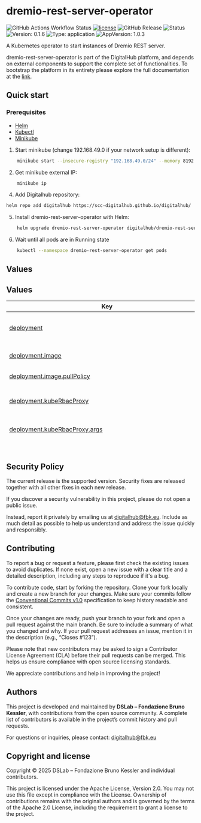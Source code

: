 <!--
SPDX-FileCopyrightText: © 2025 DSLab - Fondazione Bruno Kessler

SPDX-License-Identifier: Apache-2.0
-->

# dremio-rest-server-operator

![GitHub Actions Workflow Status](https://img.shields.io/github/actions/workflow/status/scc-digitalhub/digitalhub/release.yaml?event=push) [![license](https://img.shields.io/badge/license-Apache%202.0-blue)](https://github.com/scc-digitalhub/digitalhub/tree/main/charts/dremio-rest-server-operator/LICENSE) ![GitHub Release](https://img.shields.io/github/v/release/scc-digitalhub/digitalhub?filter=dremio-rest-server-operator*)
![Status](https://img.shields.io/badge/status-stable-gold) ![Version: 0.1.6](https://img.shields.io/badge/Version-0.1.6-informational?style=flat-square) ![Type: application](https://img.shields.io/badge/Type-application-informational?style=flat-square) ![AppVersion: 1.0.3](https://img.shields.io/badge/AppVersion-1.0.3-informational?style=flat-square)

A Kubernetes operator to start instances of Dremio REST server.

dremio-rest-server-operator is part of the DigitalHub platform, and depends on external components to support the complete set of functionalities. To bootstrap the platform in its entirety please explore the full documentation at the [link](https://scc-digitalhub.github.io/docs/admin/).

## Quick start

### Prerequisites
- [Helm](https://helm.sh/docs/intro/install/)
- [Kubectl](https://kubernetes.io/docs/tasks/tools/#kubectl)
- [Minikube](https://minikube.sigs.k8s.io/docs/start/)

1. Start minikube (change 192.168.49.0 if your network setup is different):
```sh
    minikube start --insecure-registry "192.168.49.0/24" --memory 8192 --cpus 4
```
2. Get minikube external IP:
```sh
    minikube ip
```
4. Add Digitalhub repository:
```sh
helm repo add digitalhub https://scc-digitalhub.github.io/digitalhub/
```
5. Install dremio-rest-server-operator with Helm:
```sh
    helm upgrade dremio-rest-server-operator digitalhub/dremio-rest-server-operator -n dremio-rest-server-operator --install --create-namespace --timeout 15m0s
```
6. Wait until all pods are in Running state
```sh
    kubectl --namespace dremio-rest-server-operator get pods
```

## Values

## Values

<table height="400px" >
	<thead>
		<th>Key</th>
		<th>Type</th>
    <th>Description</th>
		<th>Default</th>
	</thead>
	<tbody>
		<tr>
			<td id="deployment"><a href="./values.yaml#L6">deployment</a></td>
			<td>
object
</td>
			<td>DEPRECATED Kube-rbac-proxy secures /metrics endpoint as a manager sidecar, using the service account token mounted into the Pod by default corrects this problem.</td>
      <td>
				<div style="max-width: 300px;">
<pre lang="json">
<details><summary>+Expand</summary>
{
  "image": {
    "pullPolicy": "IfNotPresent"
  },
  "kubeRbacProxy": {
    "args": [
      "--secure-listen-address=0.0.0.0:8443",
      "--upstream=http://127.0.0.1:8080/",
      "--logtostderr=true",
      "--v=0"
    ],
    "image": {
      "repository": "gcr.io/kubebuilder/kube-rbac-proxy",
      "tag": "v0.13.1"
    },
    "name": "kube-rbac-proxy",
    "ports": {
      "containerPort": 8443
    },
    "resources": {
      "limits": {
        "cpu": "500m",
        "memory": "128Mi"
      },
      "requests": {
        "cpu": "5m",
        "memory": "64Mi"
      }
    },
    "securityContext": {
      "allowPrivilegeEscalation": false,
      "capabilities": {
        "drop": [
          "ALL"
        ]
      },
      "runAsNonRoot": true,
      "seccompProfile": {
        "type": "RuntimeDefault"
      }
    }
  },
  "manager": {
    "args": [
      "--health-probe-bind-address=:8081",
      "--metrics-bind-address=127.0.0.1:8080",
      "--leader-elect"
    ],
    "command": [
      "/manager"
    ],
    "image": {
      "repository": "ghcr.io/scc-digitalhub/dremio-rest-server-operator",
      "tag": ""
    },
    "name": "manager",
    "resources": {
      "limits": {
        "cpu": "500m",
        "memory": "512Mi"
      },
      "requests": {
        "cpu": "10m",
        "memory": "64Mi"
      }
    },
    "securityContext": {
      "allowPrivilegeEscalation": false,
      "capabilities": {
        "drop": [
          "ALL"
        ]
      },
      "runAsNonRoot": true,
      "seccompProfile": {
        "type": "RuntimeDefault"
      }
    }
  }
}
</details>
</pre>
</div>
			</td>
		</tr>
		<tr>
			<td id="deployment--image"><a href="./values.yaml#L8">deployment.image</a></td>
			<td>
object
</td>
			<td>Pod image configuration</td>
      <td>
				<div style="max-width: 300px;">
<pre lang="json">
<details><summary>+Expand</summary>
{
  "pullPolicy": "IfNotPresent"
}
</details>
</pre>
</div>
			</td>
		</tr>
		<tr>
			<td id="deployment--image--pullPolicy"><a href="./values.yaml#L10">deployment.image.pullPolicy</a></td>
			<td>
string
</td>
			<td>Pod image pullPolicy applied to all containers</td>
      <td>
				<div style="max-width: 300px;">
<pre lang="json">
"IfNotPresent"
</pre>
</div>
			</td>
		</tr>
		<tr>
			<td id="deployment--kubeRbacProxy"><a href="./values.yaml#L12">deployment.kubeRbacProxy</a></td>
			<td>
object
</td>
			<td>DEPRECATED Kube-rbac-proxy secures /metrics endpoint as a manager sidecar, using the service account token mounted into the Pod by default corrects this problem.</td>
      <td>
				<div style="max-width: 300px;">
<pre lang="json">
<details><summary>+Expand</summary>
{
  "args": [
    "--secure-listen-address=0.0.0.0:8443",
    "--upstream=http://127.0.0.1:8080/",
    "--logtostderr=true",
    "--v=0"
  ],
  "image": {
    "repository": "gcr.io/kubebuilder/kube-rbac-proxy",
    "tag": "v0.13.1"
  },
  "name": "kube-rbac-proxy",
  "ports": {
    "containerPort": 8443
  },
  "resources": {
    "limits": {
      "cpu": "500m",
      "memory": "128Mi"
    },
    "requests": {
      "cpu": "5m",
      "memory": "64Mi"
    }
  },
  "securityContext": {
    "allowPrivilegeEscalation": false,
    "capabilities": {
      "drop": [
        "ALL"
      ]
    },
    "runAsNonRoot": true,
    "seccompProfile": {
      "type": "RuntimeDefault"
    }
  }
}
</details>
</pre>
</div>
			</td>
		</tr>
		<tr>
			<td id="deployment--kubeRbacProxy--args"><a href="./values.yaml#L14">deployment.kubeRbacProxy.args</a></td>
			<td>
list
</td>
			<td>DEPRECATED kube-rbac-proxy configure additional arguments to pass to kube-rbac-proxy sidecar container.</td>
      <td>
				<div style="max-width: 300px;">
<pre lang="json">
<details><summary>+Expand</summary>
[
  "--secure-listen-address=0.0.0.0:8443",
  "--upstream=http://127.0.0.1:8080/",
  "--logtostderr=true",
  "--v=0"
]
</details>
</pre>
</div>
			</td>
		</tr>
		<tr>
			<td id="deployment--kubeRbacProxy--image"><a href="./values.yaml#L20">deployment.kubeRbacProxy.image</a></td>
			<td>
object
</td>
			<td>DEPRECATED kube-rbac-proxy container image configuration.</td>
      <td>
				<div style="max-width: 300px;">
<pre lang="json">
<details><summary>+Expand</summary>
{
  "repository": "gcr.io/kubebuilder/kube-rbac-proxy",
  "tag": "v0.13.1"
}
</details>
</pre>
</div>
			</td>
		</tr>
		<tr>
			<td id="deployment--kubeRbacProxy--image--repository"><a href="./values.yaml#L22">deployment.kubeRbacProxy.image.repository</a></td>
			<td>
string
</td>
			<td>DEPRECATED kube-rbac-proxy container image repository.</td>
      <td>
				<div style="max-width: 300px;">
<pre lang="json">
"gcr.io/kubebuilder/kube-rbac-proxy"
</pre>
</div>
			</td>
		</tr>
		<tr>
			<td id="deployment--kubeRbacProxy--image--tag"><a href="./values.yaml#L24">deployment.kubeRbacProxy.image.tag</a></td>
			<td>
string
</td>
			<td>DEPRECATED kube-rbac-proxy container image tag.</td>
      <td>
				<div style="max-width: 300px;">
<pre lang="json">
"v0.13.1"
</pre>
</div>
			</td>
		</tr>
		<tr>
			<td id="deployment--kubeRbacProxy--name"><a href="./values.yaml#L26">deployment.kubeRbacProxy.name</a></td>
			<td>
string
</td>
			<td>DEPRECATED kube-rbac-proxy container name.</td>
      <td>
				<div style="max-width: 300px;">
<pre lang="json">
"kube-rbac-proxy"
</pre>
</div>
			</td>
		</tr>
		<tr>
			<td id="deployment--kubeRbacProxy--ports"><a href="./values.yaml#L28">deployment.kubeRbacProxy.ports</a></td>
			<td>
object
</td>
			<td>DEPRECATED kube-rbac-proxy container port.</td>
      <td>
				<div style="max-width: 300px;">
<pre lang="json">
<details><summary>+Expand</summary>
{
  "containerPort": 8443
}
</details>
</pre>
</div>
			</td>
		</tr>
		<tr>
			<td id="deployment--kubeRbacProxy--ports--containerPort"><a href="./values.yaml#L30">deployment.kubeRbacProxy.ports.containerPort</a></td>
			<td>
int
</td>
			<td>DEPRECATED kube-rbac-proxy container port.</td>
      <td>
				<div style="max-width: 300px;">
<pre lang="json">
8443
</pre>
</div>
			</td>
		</tr>
		<tr>
			<td id="deployment--kubeRbacProxy--resources"><a href="./values.yaml#L32">deployment.kubeRbacProxy.resources</a></td>
			<td>
object
</td>
			<td>DEPRECATED kube-rbac-proxy container resource requests and limits.</td>
      <td>
				<div style="max-width: 300px;">
<pre lang="json">
<details><summary>+Expand</summary>
{
  "limits": {
    "cpu": "500m",
    "memory": "128Mi"
  },
  "requests": {
    "cpu": "5m",
    "memory": "64Mi"
  }
}
</details>
</pre>
</div>
			</td>
		</tr>
		<tr>
			<td id="deployment--kubeRbacProxy--securityContext"><a href="./values.yaml#L40">deployment.kubeRbacProxy.securityContext</a></td>
			<td>
object
</td>
			<td>DEPRECATED kube-rbac-proxy [Security context for container](https://kubernetes.io/docs/tasks/configure-pod-container/security-context/)</td>
      <td>
				<div style="max-width: 300px;">
<pre lang="json">
<details><summary>+Expand</summary>
{
  "allowPrivilegeEscalation": false,
  "capabilities": {
    "drop": [
      "ALL"
    ]
  },
  "runAsNonRoot": true,
  "seccompProfile": {
    "type": "RuntimeDefault"
  }
}
</details>
</pre>
</div>
			</td>
		</tr>
		<tr>
			<td id="deployment--kubeRbacProxy--securityContext--allowPrivilegeEscalation"><a href="./values.yaml#L42">deployment.kubeRbacProxy.securityContext.allowPrivilegeEscalation</a></td>
			<td>
bool
</td>
			<td>DEPRECATED kube-rbac-proxy container allow privilege escalation.</td>
      <td>
				<div style="max-width: 300px;">
<pre lang="json">
false
</pre>
</div>
			</td>
		</tr>
		<tr>
			<td id="deployment--kubeRbacProxy--securityContext--capabilities"><a href="./values.yaml#L44">deployment.kubeRbacProxy.securityContext.capabilities</a></td>
			<td>
object
</td>
			<td>DEPRECATED kube-rbac-proxy container configure capabilities.</td>
      <td>
				<div style="max-width: 300px;">
<pre lang="json">
<details><summary>+Expand</summary>
{
  "drop": [
    "ALL"
  ]
}
</details>
</pre>
</div>
			</td>
		</tr>
		<tr>
			<td id="deployment--kubeRbacProxy--securityContext--capabilities--drop"><a href="./values.yaml#L46">deployment.kubeRbacProxy.securityContext.capabilities.drop</a></td>
			<td>
list
</td>
			<td>DEPRECATED kube-rbac-proxy container drop capabilities.</td>
      <td>
				<div style="max-width: 300px;">
<pre lang="json">
<details><summary>+Expand</summary>
[
  "ALL"
]
</details>
</pre>
</div>
			</td>
		</tr>
		<tr>
			<td id="deployment--kubeRbacProxy--securityContext--runAsNonRoot"><a href="./values.yaml#L49">deployment.kubeRbacProxy.securityContext.runAsNonRoot</a></td>
			<td>
bool
</td>
			<td>DEPRECATED kube-rbac-proxy container allow run as root.</td>
      <td>
				<div style="max-width: 300px;">
<pre lang="json">
true
</pre>
</div>
			</td>
		</tr>
		<tr>
			<td id="deployment--kubeRbacProxy--securityContext--seccompProfile"><a href="./values.yaml#L51">deployment.kubeRbacProxy.securityContext.seccompProfile</a></td>
			<td>
object
</td>
			<td>DEPRECATED kube-rbac-proxy container configure seccompProfile.</td>
      <td>
				<div style="max-width: 300px;">
<pre lang="json">
<details><summary>+Expand</summary>
{
  "type": "RuntimeDefault"
}
</details>
</pre>
</div>
			</td>
		</tr>
		<tr>
			<td id="deployment--kubeRbacProxy--securityContext--seccompProfile--type"><a href="./values.yaml#L53">deployment.kubeRbacProxy.securityContext.seccompProfile.type</a></td>
			<td>
string
</td>
			<td>DEPRECATED kube-rbac-proxy container configure seccompProfile type.</td>
      <td>
				<div style="max-width: 300px;">
<pre lang="json">
"RuntimeDefault"
</pre>
</div>
			</td>
		</tr>
		<tr>
			<td id="deployment--manager"><a href="./values.yaml#L55">deployment.manager</a></td>
			<td>
object
</td>
			<td>Manager container is responsible to reconcile dremio-operator CR.</td>
      <td>
				<div style="max-width: 300px;">
<pre lang="json">
<details><summary>+Expand</summary>
{
  "args": [
    "--health-probe-bind-address=:8081",
    "--metrics-bind-address=127.0.0.1:8080",
    "--leader-elect"
  ],
  "command": [
    "/manager"
  ],
  "image": {
    "repository": "ghcr.io/scc-digitalhub/dremio-rest-server-operator",
    "tag": ""
  },
  "name": "manager",
  "resources": {
    "limits": {
      "cpu": "500m",
      "memory": "512Mi"
    },
    "requests": {
      "cpu": "10m",
      "memory": "64Mi"
    }
  },
  "securityContext": {
    "allowPrivilegeEscalation": false,
    "capabilities": {
      "drop": [
        "ALL"
      ]
    },
    "runAsNonRoot": true,
    "seccompProfile": {
      "type": "RuntimeDefault"
    }
  }
}
</details>
</pre>
</div>
			</td>
		</tr>
		<tr>
			<td id="deployment--manager--args"><a href="./values.yaml#L57">deployment.manager.args</a></td>
			<td>
list
</td>
			<td>Manager configure additional arguments</td>
      <td>
				<div style="max-width: 300px;">
<pre lang="json">
<details><summary>+Expand</summary>
[
  "--health-probe-bind-address=:8081",
  "--metrics-bind-address=127.0.0.1:8080",
  "--leader-elect"
]
</details>
</pre>
</div>
			</td>
		</tr>
		<tr>
			<td id="deployment--manager--command"><a href="./values.yaml#L62">deployment.manager.command</a></td>
			<td>
list
</td>
			<td>Ovveride image entrypoint</td>
      <td>
				<div style="max-width: 300px;">
<pre lang="json">
<details><summary>+Expand</summary>
[
  "/manager"
]
</details>
</pre>
</div>
			</td>
		</tr>
		<tr>
			<td id="deployment--manager--image"><a href="./values.yaml#L65">deployment.manager.image</a></td>
			<td>
object
</td>
			<td>Manager container image configuration.</td>
      <td>
				<div style="max-width: 300px;">
<pre lang="json">
<details><summary>+Expand</summary>
{
  "repository": "ghcr.io/scc-digitalhub/dremio-rest-server-operator",
  "tag": ""
}
</details>
</pre>
</div>
			</td>
		</tr>
		<tr>
			<td id="deployment--manager--image--repository"><a href="./values.yaml#L67">deployment.manager.image.repository</a></td>
			<td>
string
</td>
			<td>Manager container image repository.</td>
      <td>
				<div style="max-width: 300px;">
<pre lang="json">
"ghcr.io/scc-digitalhub/dremio-rest-server-operator"
</pre>
</div>
			</td>
		</tr>
		<tr>
			<td id="deployment--manager--image--tag"><a href="./values.yaml#L69">deployment.manager.image.tag</a></td>
			<td>
string
</td>
			<td>Manager container image tag.</td>
      <td>
				<div style="max-width: 300px;">
<pre lang="json">
""
</pre>
</div>
			</td>
		</tr>
		<tr>
			<td id="deployment--manager--name"><a href="./values.yaml#L71">deployment.manager.name</a></td>
			<td>
string
</td>
			<td>Manager container name.</td>
      <td>
				<div style="max-width: 300px;">
<pre lang="json">
"manager"
</pre>
</div>
			</td>
		</tr>
		<tr>
			<td id="deployment--manager--resources"><a href="./values.yaml#L73">deployment.manager.resources</a></td>
			<td>
object
</td>
			<td>Manager container resource requests and limits.</td>
      <td>
				<div style="max-width: 300px;">
<pre lang="json">
<details><summary>+Expand</summary>
{
  "limits": {
    "cpu": "500m",
    "memory": "512Mi"
  },
  "requests": {
    "cpu": "10m",
    "memory": "64Mi"
  }
}
</details>
</pre>
</div>
			</td>
		</tr>
		<tr>
			<td id="deployment--manager--securityContext"><a href="./values.yaml#L81">deployment.manager.securityContext</a></td>
			<td>
object
</td>
			<td>Manager [Security context for container](https://kubernetes.io/docs/tasks/configure-pod-container/security-context/)</td>
      <td>
				<div style="max-width: 300px;">
<pre lang="json">
<details><summary>+Expand</summary>
{
  "allowPrivilegeEscalation": false,
  "capabilities": {
    "drop": [
      "ALL"
    ]
  },
  "runAsNonRoot": true,
  "seccompProfile": {
    "type": "RuntimeDefault"
  }
}
</details>
</pre>
</div>
			</td>
		</tr>
		<tr>
			<td id="deployment--manager--securityContext--allowPrivilegeEscalation"><a href="./values.yaml#L83">deployment.manager.securityContext.allowPrivilegeEscalation</a></td>
			<td>
bool
</td>
			<td>Manager container allow privilege escalation</td>
      <td>
				<div style="max-width: 300px;">
<pre lang="json">
false
</pre>
</div>
			</td>
		</tr>
		<tr>
			<td id="deployment--manager--securityContext--capabilities"><a href="./values.yaml#L85">deployment.manager.securityContext.capabilities</a></td>
			<td>
object
</td>
			<td>Manager container configure capabilities.</td>
      <td>
				<div style="max-width: 300px;">
<pre lang="json">
<details><summary>+Expand</summary>
{
  "drop": [
    "ALL"
  ]
}
</details>
</pre>
</div>
			</td>
		</tr>
		<tr>
			<td id="deployment--manager--securityContext--capabilities--drop"><a href="./values.yaml#L87">deployment.manager.securityContext.capabilities.drop</a></td>
			<td>
list
</td>
			<td>Manager container drop capabilities.</td>
      <td>
				<div style="max-width: 300px;">
<pre lang="json">
<details><summary>+Expand</summary>
[
  "ALL"
]
</details>
</pre>
</div>
			</td>
		</tr>
		<tr>
			<td id="deployment--manager--securityContext--runAsNonRoot"><a href="./values.yaml#L90">deployment.manager.securityContext.runAsNonRoot</a></td>
			<td>
bool
</td>
			<td>Manager container allow run as root.</td>
      <td>
				<div style="max-width: 300px;">
<pre lang="json">
true
</pre>
</div>
			</td>
		</tr>
		<tr>
			<td id="deployment--manager--securityContext--seccompProfile"><a href="./values.yaml#L92">deployment.manager.securityContext.seccompProfile</a></td>
			<td>
object
</td>
			<td>Manager container configure seccompProfile.</td>
      <td>
				<div style="max-width: 300px;">
<pre lang="json">
<details><summary>+Expand</summary>
{
  "type": "RuntimeDefault"
}
</details>
</pre>
</div>
			</td>
		</tr>
		<tr>
			<td id="deployment--manager--securityContext--seccompProfile--type"><a href="./values.yaml#L94">deployment.manager.securityContext.seccompProfile.type</a></td>
			<td>
string
</td>
			<td>Manager container configure seccompProfile.</td>
      <td>
				<div style="max-width: 300px;">
<pre lang="json">
"RuntimeDefault"
</pre>
</div>
			</td>
		</tr>
		<tr>
			<td id="fullnameOverride"><a href="./values.yaml#L97">fullnameOverride</a></td>
			<td>
string
</td>
			<td>String to fully override `dremio-operator.fullname` template.</td>
      <td>
				<div style="max-width: 300px;">
<pre lang="json">
""
</pre>
</div>
			</td>
		</tr>
		<tr>
			<td id="imagePullSecrets"><a href="./values.yaml#L103">imagePullSecrets</a></td>
			<td>
list
</td>
			<td>Image pull secrets  Optionally specify an array of imagePullSecrets.  Secrets must be manually created in the namespace.  ref: https://kubernetes.io/docs/tasks/configure-pod-container/pull-image-private-registry/</td>
      <td>
				<div style="max-width: 300px;">
<pre lang="json">
<details><summary>+Expand</summary>
[]
</details>
</pre>
</div>
			</td>
		</tr>
		<tr>
			<td id="ingress"><a href="./values.yaml#L106">ingress</a></td>
			<td>
object
</td>
			<td>Ingress configurations.</td>
      <td>
				<div style="max-width: 300px;">
<pre lang="json">
<details><summary>+Expand</summary>
{
  "annotations": {},
  "className": "",
  "enabled": false,
  "hosts": [
    {
      "host": "chart-example.local",
      "paths": [
        {
          "path": "/",
          "pathType": "ImplementationSpecific"
        }
      ]
    }
  ],
  "tls": []
}
</details>
</pre>
</div>
			</td>
		</tr>
		<tr>
			<td id="ingress--annotations"><a href="./values.yaml#L108">ingress.annotations</a></td>
			<td>
object
</td>
			<td>Ingress annotations (values are templated).</td>
      <td>
				<div style="max-width: 300px;">
<pre lang="json">
<details><summary>+Expand</summary>
{}
</details>
</pre>
</div>
			</td>
		</tr>
		<tr>
			<td id="ingress--className"><a href="./values.yaml#L110">ingress.className</a></td>
			<td>
string
</td>
			<td>Ingress Class Name. MAY be required for Kubernetes versions >= 1.18-</td>
      <td>
				<div style="max-width: 300px;">
<pre lang="json">
""
</pre>
</div>
			</td>
		</tr>
		<tr>
			<td id="ingress--enabled"><a href="./values.yaml#L112">ingress.enabled</a></td>
			<td>
bool
</td>
			<td>Enables Ingress.</td>
      <td>
				<div style="max-width: 300px;">
<pre lang="json">
false
</pre>
</div>
			</td>
		</tr>
		<tr>
			<td id="ingress--hosts"><a href="./values.yaml#L114">ingress.hosts</a></td>
			<td>
list
</td>
			<td>Ingress accepted hostnames.</td>
      <td>
				<div style="max-width: 300px;">
<pre lang="json">
<details><summary>+Expand</summary>
[
  {
    "host": "chart-example.local",
    "paths": [
      {
        "path": "/",
        "pathType": "ImplementationSpecific"
      }
    ]
  }
]
</details>
</pre>
</div>
			</td>
		</tr>
		<tr>
			<td id="ingress--tls"><a href="./values.yaml#L120">ingress.tls</a></td>
			<td>
list
</td>
			<td>Ingress TLS configuration.</td>
      <td>
				<div style="max-width: 300px;">
<pre lang="json">
<details><summary>+Expand</summary>
[]
</details>
</pre>
</div>
			</td>
		</tr>
		<tr>
			<td id="nameOverride"><a href="./values.yaml#L123">nameOverride</a></td>
			<td>
string
</td>
			<td>String to partially override `dremio-rest-server-operator.fullname` template (will maintain the release name)</td>
      <td>
				<div style="max-width: 300px;">
<pre lang="json">
""
</pre>
</div>
			</td>
		</tr>
		<tr>
			<td id="namespaceValues"><a href="./values.yaml#L126">namespaceValues</a></td>
			<td>
object
</td>
			<td>Configure operator scope clusterwide or namespaced</td>
      <td>
				<div style="max-width: 300px;">
<pre lang="json">
<details><summary>+Expand</summary>
{
  "namespace": "",
  "namespaced": true
}
</details>
</pre>
</div>
			</td>
		</tr>
		<tr>
			<td id="namespaceValues--namespace"><a href="./values.yaml#L128">namespaceValues.namespace</a></td>
			<td>
string
</td>
			<td>Namespace name where operator watch for CR</td>
      <td>
				<div style="max-width: 300px;">
<pre lang="json">
""
</pre>
</div>
			</td>
		</tr>
		<tr>
			<td id="namespaceValues--namespaced"><a href="./values.yaml#L130">namespaceValues.namespaced</a></td>
			<td>
bool
</td>
			<td>Enable/Disable Cluster wide mode</td>
      <td>
				<div style="max-width: 300px;">
<pre lang="json">
true
</pre>
</div>
			</td>
		</tr>
		<tr>
			<td id="nodeSelector"><a href="./values.yaml#L133">nodeSelector</a></td>
			<td>
object
</td>
			<td>Node labels for pod assignment. Ref: https://kubernetes.io/docs/user-guide/node-selection/.</td>
      <td>
				<div style="max-width: 300px;">
<pre lang="json">
<details><summary>+Expand</summary>
{}
</details>
</pre>
</div>
			</td>
		</tr>
		<tr>
			<td id="podAnnotations"><a href="./values.yaml#L136">podAnnotations</a></td>
			<td>
object
</td>
			<td>Annotations to add to each pod.</td>
      <td>
				<div style="max-width: 300px;">
<pre lang="json">
<details><summary>+Expand</summary>
{
  "kubectl.kubernetes.io/default-container": "manager"
}
</details>
</pre>
</div>
			</td>
		</tr>
		<tr>
			<td id="podLabels"><a href="./values.yaml#L141">podLabels</a></td>
			<td>
object
</td>
			<td>Labels to add to each pod.</td>
      <td>
				<div style="max-width: 300px;">
<pre lang="json">
<details><summary>+Expand</summary>
{
  "control-plane": "controller-manager"
}
</details>
</pre>
</div>
			</td>
		</tr>
		<tr>
			<td id="podLabels--control-plane"><a href="./values.yaml#L143">podLabels.control-plane</a></td>
			<td>
string
</td>
			<td></td>
      <td>
				<div style="max-width: 300px;">
<pre lang="json">
"controller-manager"
</pre>
</div>
			</td>
		</tr>
		<tr>
			<td id="podSecurityContext"><a href="./values.yaml#L146">podSecurityContext</a></td>
			<td>
object
</td>
			<td>[Security context for pod](https://kubernetes.io/docs/tasks/configure-pod-container/security-context/)</td>
      <td>
				<div style="max-width: 300px;">
<pre lang="json">
<details><summary>+Expand</summary>
{
  "runAsNonRoot": true,
  "seccompProfile": {
    "type": "RuntimeDefault"
  }
}
</details>
</pre>
</div>
			</td>
		</tr>
		<tr>
			<td id="podSecurityContext--runAsNonRoot"><a href="./values.yaml#L148">podSecurityContext.runAsNonRoot</a></td>
			<td>
bool
</td>
			<td>Pod allow run as root.</td>
      <td>
				<div style="max-width: 300px;">
<pre lang="json">
true
</pre>
</div>
			</td>
		</tr>
		<tr>
			<td id="podSecurityContext--seccompProfile"><a href="./values.yaml#L150">podSecurityContext.seccompProfile</a></td>
			<td>
object
</td>
			<td>Pod configure seccompProfile.</td>
      <td>
				<div style="max-width: 300px;">
<pre lang="json">
<details><summary>+Expand</summary>
{
  "type": "RuntimeDefault"
}
</details>
</pre>
</div>
			</td>
		</tr>
		<tr>
			<td id="podSecurityContext--seccompProfile--type"><a href="./values.yaml#L152">podSecurityContext.seccompProfile.type</a></td>
			<td>
string
</td>
			<td>Pod configure seccompProfile type.</td>
      <td>
				<div style="max-width: 300px;">
<pre lang="json">
"RuntimeDefault"
</pre>
</div>
			</td>
		</tr>
		<tr>
			<td id="replicaCount"><a href="./values.yaml#L155">replicaCount</a></td>
			<td>
int
</td>
			<td>Desired number of pods.</td>
      <td>
				<div style="max-width: 300px;">
<pre lang="json">
1
</pre>
</div>
			</td>
		</tr>
		<tr>
			<td id="resources"><a href="./values.yaml#L158">resources</a></td>
			<td>
object
</td>
			<td>Container resource requests and limits.</td>
      <td>
				<div style="max-width: 300px;">
<pre lang="json">
<details><summary>+Expand</summary>
{}
</details>
</pre>
</div>
			</td>
		</tr>
		<tr>
			<td id="service"><a href="./values.yaml#L161">service</a></td>
			<td>
object
</td>
			<td>Service configurations.</td>
      <td>
				<div style="max-width: 300px;">
<pre lang="json">
<details><summary>+Expand</summary>
{
  "port": 8443,
  "type": "ClusterIP"
}
</details>
</pre>
</div>
			</td>
		</tr>
		<tr>
			<td id="service--port"><a href="./values.yaml#L163">service.port</a></td>
			<td>
int
</td>
			<td>Service port.</td>
      <td>
				<div style="max-width: 300px;">
<pre lang="json">
8443
</pre>
</div>
			</td>
		</tr>
		<tr>
			<td id="service--type"><a href="./values.yaml#L165">service.type</a></td>
			<td>
string
</td>
			<td>Service type.</td>
      <td>
				<div style="max-width: 300px;">
<pre lang="json">
"ClusterIP"
</pre>
</div>
			</td>
		</tr>
		<tr>
			<td id="serviceAccount"><a href="./values.yaml#L168">serviceAccount</a></td>
			<td>
object
</td>
			<td>Service account configuration.</td>
      <td>
				<div style="max-width: 300px;">
<pre lang="json">
<details><summary>+Expand</summary>
{
  "annotations": {},
  "automount": true,
  "create": true,
  "name": "dremio-rest-server-operator-controller-manager"
}
</details>
</pre>
</div>
			</td>
		</tr>
		<tr>
			<td id="serviceAccount--annotations"><a href="./values.yaml#L170">serviceAccount.annotations</a></td>
			<td>
object
</td>
			<td>Additional Service Account annotations.</td>
      <td>
				<div style="max-width: 300px;">
<pre lang="json">
<details><summary>+Expand</summary>
{}
</details>
</pre>
</div>
			</td>
		</tr>
		<tr>
			<td id="serviceAccount--automount"><a href="./values.yaml#L172">serviceAccount.automount</a></td>
			<td>
bool
</td>
			<td>Automount API credentials for a Service Account.</td>
      <td>
				<div style="max-width: 300px;">
<pre lang="json">
true
</pre>
</div>
			</td>
		</tr>
		<tr>
			<td id="serviceAccount--create"><a href="./values.yaml#L174">serviceAccount.create</a></td>
			<td>
bool
</td>
			<td>If `true` a Service Account will be created.</td>
      <td>
				<div style="max-width: 300px;">
<pre lang="json">
true
</pre>
</div>
			</td>
		</tr>
		<tr>
			<td id="serviceAccount--name"><a href="./values.yaml#L176">serviceAccount.name</a></td>
			<td>
string
</td>
			<td>Service account name.</td>
      <td>
				<div style="max-width: 300px;">
<pre lang="json">
"dremio-rest-server-operator-controller-manager"
</pre>
</div>
			</td>
		</tr>
		<tr>
			<td id="tolerations"><a href="./values.yaml#L179">tolerations</a></td>
			<td>
list
</td>
			<td>List of node taints to tolerate (requires Kubernetes >= 1.6).</td>
      <td>
				<div style="max-width: 300px;">
<pre lang="json">
<details><summary>+Expand</summary>
[]
</details>
</pre>
</div>
			</td>
		</tr>
		<tr>
			<td id="volumeMounts"><a href="./values.yaml#L182">volumeMounts</a></td>
			<td>
list
</td>
			<td>Additional volumes.</td>
      <td>
				<div style="max-width: 300px;">
<pre lang="json">
<details><summary>+Expand</summary>
[]
</details>
</pre>
</div>
			</td>
		</tr>
		<tr>
			<td id="volumes"><a href="./values.yaml#L185">volumes</a></td>
			<td>
list
</td>
			<td>Additional volumes to mount.</td>
      <td>
				<div style="max-width: 300px;">
<pre lang="json">
<details><summary>+Expand</summary>
[]
</details>
</pre>
</div>
			</td>
		</tr>
	</tbody>
</table>

## Security Policy

The current release is the supported version. Security fixes are released together with all other fixes in each new release.

If you discover a security vulnerability in this project, please do not open a public issue.

Instead, report it privately by emailing us at digitalhub@fbk.eu. Include as much detail as possible to help us understand and address the issue quickly and responsibly.

## Contributing

To report a bug or request a feature, please first check the existing issues to avoid duplicates. If none exist, open a new issue with a clear title and a detailed description, including any steps to reproduce if it's a bug.

To contribute code, start by forking the repository. Clone your fork locally and create a new branch for your changes. Make sure your commits follow the [Conventional Commits v1.0](https://www.conventionalcommits.org/en/v1.0.0/) specification to keep history readable and consistent.

Once your changes are ready, push your branch to your fork and open a pull request against the main branch. Be sure to include a summary of what you changed and why. If your pull request addresses an issue, mention it in the description (e.g., “Closes #123”).

Please note that new contributors may be asked to sign a Contributor License Agreement (CLA) before their pull requests can be merged. This helps us ensure compliance with open source licensing standards.

We appreciate contributions and help in improving the project!

## Authors

This project is developed and maintained by **DSLab – Fondazione Bruno Kessler**, with contributions from the open source community. A complete list of contributors is available in the project’s commit history and pull requests.

For questions or inquiries, please contact: [digitalhub@fbk.eu](mailto:digitalhub@fbk.eu)

## Copyright and license

Copyright © 2025 DSLab – Fondazione Bruno Kessler and individual contributors.

This project is licensed under the Apache License, Version 2.0.
You may not use this file except in compliance with the License. Ownership of contributions remains with the original authors and is governed by the terms of the Apache 2.0 License, including the requirement to grant a license to the project.
